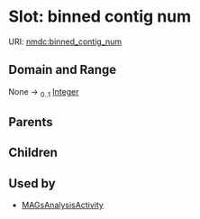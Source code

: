 
# Slot: binned contig num




URI: [nmdc:binned_contig_num](https://microbiomedata/meta/binned_contig_num)


## Domain and Range

None &#8594;  <sub>0..1</sub> [Integer](types/Integer.md)

## Parents


## Children


## Used by

 * [MAGsAnalysisActivity](MAGsAnalysisActivity.md)

